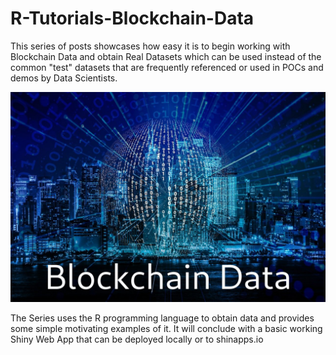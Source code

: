 # R-Tutorials-Blockchain-Data

This series of posts showcases how easy it is to begin working with Blockchain Data and obtain Real Datasets which can be used instead of the common "test" datasets that are frequently referenced or used in POCs and demos by Data Scientists.


![Logo](https://github.com/kharoof/R-Tutorials-Blockchain-Data/blob/main/Blockchain%20Data.jpg)

The Series uses the R programming language to obtain data and provides some simple motivating examples of it. It will conclude with a basic working Shiny Web App that can be deployed locally or to shinapps.io
